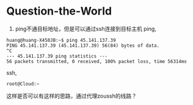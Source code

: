 # Question-the-World

1. ping不通目标地址，但是可以通过ssh连接到目标主机
ping,
```
huang@huang-X450JB:~$ ping 45.141.137.39
PING 45.141.137.39 (45.141.137.39) 56(84) bytes of data.
^C
--- 45.141.137.39 ping statistics ---
56 packets transmitted, 0 received, 100% packet loss, time 56314ms
```
ssh,

```
root@Cloud:~
```
这样是否可以有这样的思路，通过代理zoussh的线路？


